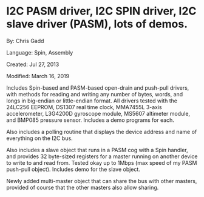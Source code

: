 # I2C PASM driver, I2C SPIN driver, I2C slave driver (PASM), lots of demos.

By: Chris Gadd

Language: Spin, Assembly

Created: Jul 27, 2013

Modified: March 16, 2019

Includes Spin-based and PASM-based open-drain and push-pull drivers, with methods for reading and writing any number of bytes, words, and longs in big-endian or little-endian format.  All drivers tested with the 24LC256 EEPROM, DS1307 real time clock, MMA7455L 3-axis accelerometer, L3G4200D gyroscope module, MS5607 altimeter module, and BMP085 pressure sensor.  Includes a demo programs for each.

Also includes a polling routine that displays the device address and name of everything on the I2C bus.

Also includes a slave object that runs in a PASM cog with a Spin handler, and provides 32 byte-sized registers for a master running on another device to write to and read from.  Tested okay up to 1Mbps (max speed of my PASM push-pull object).  Includes demo for the slave object.

Newly added multi-master object that can share the bus with other masters, provided of course that the other masters also allow sharing.

